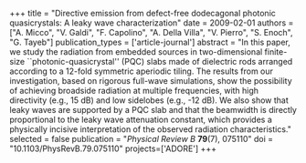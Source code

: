 +++
title = "Directive emission from defect-free dodecagonal photonic quasicrystals: A leaky wave characterization"
date = 2009-02-01
authors = ["A. Micco", "V. Galdi", "F. Capolino", "A. Della Villa", "V. Pierro", "S. Enoch", "G. Tayeb"]
publication_types = ['article-journal']
abstract = "In this paper, we study the radiation from embedded sources in two-dimensional finite-size ``photonic-quasicrystal'' (PQC) slabs made of dielectric rods arranged according to a 12-fold symmetric aperiodic tiling. The results from our investigation, based on rigorous full-wave simulations, show the possibility of achieving broadside radiation at multiple frequencies, with high directivity (e.g., 15 dB) and low sidelobes (e.g., -12 dB). We also show that leaky waves are supported by a PQC slab and that the beamwidth is directly proportional to the leaky wave attenuation constant, which provides a physically incisive interpretation of the observed radiation characteristics."
selected = false
publication = "*Physical Review B* **79**(7), 075110"
doi = "10.1103/PhysRevB.79.075110"
projects=['ADORE']
+++
